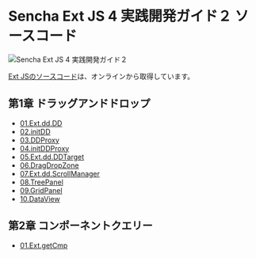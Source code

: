 Sencha Ext JS 4 実践開発ガイド２ ソースコード
=============================================

![Sencha Ext JS 4 実践開発ガイド２](http://d3j5vwomefv46c.cloudfront.net/photos/full/670030573.jpg?key=450631&Expires=1349896531&Key-Pair-Id=APKAIYVGSUJFNRFZBBTA&Signature=beMWp8xqh6UIvi54RB~RbkNglOd1DOBw9LVzUe4oYdbE4cl6nD5Qbnij507CFuneromip8Hqt9XuMls4BsNJhs1iS8sGeod4OF3P11aSJR6-4Tefmx4-3YMFkub2TO0BjWDaZiPK6OxruZhdW5OJsNMGxLcEP12N3INmgnz~3Dc_)

[Ext JSのソースコード](http://cdn.sencha.io/ext-4.1.0-gpl/ext-all.js "Ext JSのソースコード")は、オンラインから取得しています。

## 第1章 ドラッグアンドドロップ

 * [01.Ext.dd.DD](https://github.com/xenophy/Sencha-Ext-JS-4-Professional-Programing-Guide-2-SourceCode/tree/master/Chapter01/01.Ext.dd.DD "01.Ext.dd.DD")
 * [02.initDD](https://github.com/xenophy/Sencha-Ext-JS-4-Professional-Programing-Guide-2-SourceCode/tree/master/Chapter01/02.initDD "02.initDD")
 * [03.DDProxy](https://github.com/xenophy/Sencha-Ext-JS-4-Professional-Programing-Guide-2-SourceCode/tree/master/Chapter01/03.DDProxy "03.DDProxy")
 * [04.initDDProxy](https://github.com/xenophy/Sencha-Ext-JS-4-Professional-Programing-Guide-2-SourceCode/tree/master/Chapter01/04.initDDProxy "04.initDDProxy")
 * [05.Ext.dd.DDTarget](https://github.com/xenophy/Sencha-Ext-JS-4-Professional-Programing-Guide-2-SourceCode/tree/master/Chapter01/05.Ext.dd.DDTarget "05.Ext.dd.DDTarget")
 * [06.DragDropZone](https://github.com/xenophy/Sencha-Ext-JS-4-Professional-Programing-Guide-2-SourceCode/tree/master/Chapter01/06.DragDropZone "06.DragDropZone")
 * [07.Ext.dd.ScrollManager](https://github.com/xenophy/Sencha-Ext-JS-4-Professional-Programing-Guide-2-SourceCode/tree/master/Chapter01/07.Ext.dd.ScrollManager "07.Ext.dd.ScrollManager")
 * [08.TreePanel](https://github.com/xenophy/Sencha-Ext-JS-4-Professional-Programing-Guide-2-SourceCode/tree/master/Chapter01/08.TreePanel "08.TreePanel")
 * [09.GridPanel](https://github.com/xenophy/Sencha-Ext-JS-4-Professional-Programing-Guide-2-SourceCode/tree/master/Chapter01/09.GridPanel "09.GridPanel")
 * [10.DataView](https://github.com/xenophy/Sencha-Ext-JS-4-Professional-Programing-Guide-2-SourceCode/tree/master/Chapter01/10.DataView "10.DataView")

## 第2章 コンポーネントクエリー

 * [01.Ext.getCmp](https://github.com/xenophy/Sencha-Ext-JS-4-Professional-Programing-Guide-2-SourceCode/tree/master/Chapter02/01.Ext.getCmp "01.Ext.getCmp")

